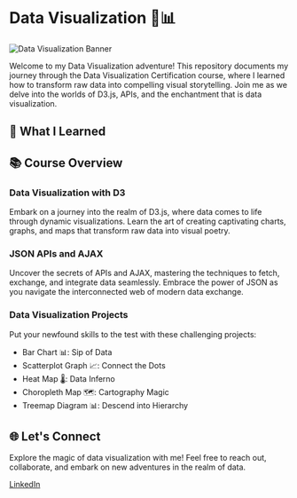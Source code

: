 # Data Visualization 🚀📊

![Data Visualization Banner](insert_image_url_here)

Welcome to my Data Visualization adventure! This repository documents my journey through the Data Visualization Certification course, where I learned how to transform raw data into compelling visual storytelling. Join me as we delve into the worlds of D3.js, APIs, and the enchantment that is data visualization.

## 🌟 What I Learned




## 📚 Course Overview

### Data Visualization with D3

Embark on a journey into the realm of D3.js, where data comes to life through dynamic visualizations. Learn the art of creating captivating charts, graphs, and maps that transform raw data into visual poetry.

### JSON APIs and AJAX

Uncover the secrets of APIs and AJAX, mastering the techniques to fetch, exchange, and integrate data seamlessly. Embrace the power of JSON as you navigate the interconnected web of modern data exchange.

### Data Visualization Projects

Put your newfound skills to the test with these challenging projects:

- Bar Chart 📊: Sip of Data
- Scatterplot Graph 📈: Connect the Dots
- Heat Map 🌡️: Data Inferno
- Choropleth Map 🗺️: Cartography Magic
- Treemap Diagram 📊: Descend into Hierarchy

## 🌐 Let's Connect

Explore the magic of data visualization with me! Feel free to reach out, collaborate, and embark on new adventures in the realm of data.

[LinkedIn](https://www.linkedin.com/in/ozaharsh955/)


